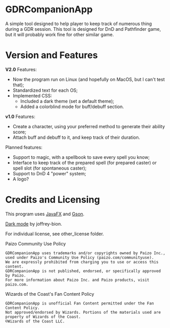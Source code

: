 # GDRCompanionApp
A simple tool designed to help player to keep track of numerous thing during a GDR session.
This tool is designed for DnD and Pathfinder game, but it will probably work fine for other similar game.

# Version and Features

**V2.0**
Features:
* Now the program run on Linux (and hopefully on MacOS, but I can't test that);
* Standardized text for each OS;
* Implemented CSS:
    * Included a dark theme (set a default theme);
    * Added a colorblind mode for buff/debuff section.


**v1.0**
Features:
* Create a character, using your preferred method to generate their ability score;
* Attach buff and debuff to it, and keep track of their duration.

Planned features:
* Support to magic, with a spellbook to save every spell you know;
* Interface to keep track of the prepared spell (for prepared caster) or spell slot (for spontaneous caster);
* Support to DnD 4 "power" system;
* A logo?

# Credits and Licensing
This program uses [JavaFX](https://github.com/openjdk/jfx) and [Gson](https://github.com/google/gson).

[Dark mode](https://github.com/joffrey-bion/javafx-themes)  by joffrey-bion.

For individual license, see other_license folder.



Paizo Community Use Policy
```
GDRCompanionApp uses trademarks and/or copyrights owned by Paizo Inc., used under Paizo's Community Use Policy (paizo.com/communityuse).
We are expressly prohibited from charging you to use or access this content. 
GDRCompanionApp is not published, endorsed, or specifically approved by Paizo.
For more information about Paizo Inc. and Paizo products, visit paizo.com.
```

Wizards of the Coast's Fan Content Policy
```
GDRCompanionApp is unofficial Fan Content permitted under the Fan Content Policy.
Not approved/endorsed by Wizards. Portions of the materials used are property of Wizards of the Coast.
©Wizards of the Coast LLC.
```
